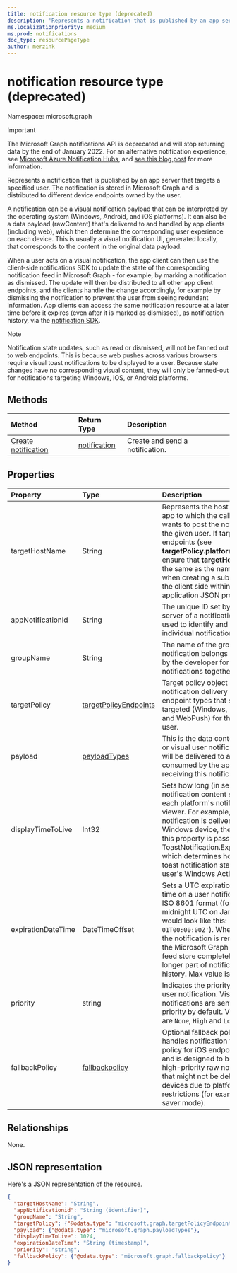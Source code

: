 ```yaml
---
title: notification resource type (deprecated)
description: 'Represents a notification that is published by an app server that targets a specified user. The notification is stored in Microsoft Graph and is distributed to different device endpoints owned by the user. '
ms.localizationpriority: medium
ms.prod: notifications
doc_type: resourcePageType
author: merzink
---
```


# notification resource type (deprecated)

Namespace: microsoft.graph

> [!IMPORTANT]
> The Microsoft Graph notifications API is deprecated and will stop returning data by the end of January 2022. For an alternative notification experience, see [Microsoft Azure Notification Hubs](/azure/notification-hubs), and [see this blog post](https://devblogs.microsoft.com/microsoft365dev/retiring-microsoft-graph-notifications/) for more information.

Represents a notification that is published by an app server that targets a specified user. The notification is stored in Microsoft Graph and is distributed to different device endpoints owned by the user. 

A notification can be a visual notification payload that can be interpreted by the operating system (Windows, Android, and iOS platforms). It can also be a data payload (rawContent) that's delivered to and handled by app clients (including web), which then determine the corresponding user experience on each device.  This is usually a visual notification UI, generated locally, that corresponds to the content in the original data payload. 

When a user acts on a visual notification, the app client can then use the client-side notifications SDK to update the state of the corresponding notification feed in Microsoft Graph - for example, by marking a notification as dismissed. The update will then be distributed to all other app client endpoints, and the clients handle the change accordingly, for example by dismissing the notification to prevent the user from seeing redundant information. App clients can access the same notification resource at a later time before it expires (even after it is marked as dismissed), as notification history, via the [notification SDK](https://aka.ms/GNSDK). 

> [!NOTE]
> Notification state updates, such as read or dismissed, will not be fanned out to web endpoints. This is because web pushes across various browsers require visual toast notifications to be displayed to a user. Because state changes have no corresponding visual content, they will only be fanned-out for notifications targeting Windows, iOS, or Android platforms.

## Methods

| Method                                                   | Return Type                                 | Description                     |
| :------------------------------------------------------- | :------------------------------------------ | :------------------------------ |
| [Create notification](../api/user-post-notifications.md) | [notification](projectrome-notification.md) | Create and send a notification. |

## Properties

| Property           | Type                                              | Description                                                                                                                                                                                                                                                                                                                                               |
| :----------------- | :------------------------------------------------ | :-------------------------------------------------------------------------------------------------------------------------------------------------------------------------------------------------------------------------------------------------------------------------------------------------------------------------------------------------------- |
| targetHostName     | String                                            | Represents the host name of the app to which the calling service wants to post the notification, for the given user. If targeting web endpoints (see **targetPolicy.platformTypes**), ensure that **targetHostName** is the same as the name used when creating a subscription on the client side within the application JSON property.                   |
| appNotificationId  | String                                            | The unique ID set by the app server of a notification that is used to identify and target an individual notification.                                                                                                                                                                                                                                     |
| groupName          | String                                            | The name of the group that this notification belongs to. It is set by the developer for grouping notifications together.                                                                                                                                                                                                                   |
| targetPolicy       | [targetPolicyEndpoints](targetpolicyendpoints.md) | Target policy object handles notification delivery policy for endpoint types that should be targeted (Windows, iOS, Android and WebPush) for the given user.                                                                                                                                                                                              |
| payload            | [payloadTypes](payloadtypes.md)                   | This is the data content of a raw or visual user notification that will be delivered to and consumed by the app client receiving this notification.                                                                                                                                                                                                       |
| displayTimeToLive  | Int32                                             | Sets how long (in seconds) this notification content stays in each platform's notification viewer. For example, when the notification is delivered to a Windows device, the value of this property is passed on to ToastNotification.ExpirationTime, which determines how long the toast notification stays in the user's Windows Action Center.  |
| expirationDateTime | DateTimeOffset                                    | Sets a UTC expiration date and time on a user notification using ISO 8601 format (for example, midnight UTC on Jan 1, 2019 would look like this: `'2019-01-01T00:00:00Z'`). When time is up, the notification is removed from the Microsoft Graph notification feed store completely and is no longer part of notification history. Max value is 30 days. |
| priority           | string                                            | Indicates the priority of a raw user notification. Visual notifications are sent with high priority by default. Valid values are `None`, `High` and `Low`.                                                                                                                                                                                                |
| fallbackPolicy     | [fallbackpolicy](fallbackpolicy.md)               | Optional fallback policy object handles notification fallback policy for iOS endpoints only and is designed to be used for high-priority raw notifications that might not be delivered to devices due to platform specific restrictions (for example battery saver mode).                                                                                        |

## Relationships

None.

## JSON representation

Here's a JSON representation of the resource.

<!-- {
  "blockType": "resource",
  "optionalProperties": [

  ],
  "@odata.type": "microsoft.graph.notification",
  "keyProperty": "id"
}-->

```json
{
  "targetHostName": "String",
  "appNotificationid": "String (identifier)",
  "groupName": "String", 
  "targetPolicy": {"@odata.type": "microsoft.graph.targetPolicyEndpoints"},
  "payload": {"@odata.type": "microsoft.graph.payloadTypes"},
  "displayTimeToLive": 1024,
  "expirationDateTime": "String (timestamp)",
  "priority": "string",
  "fallbackPolicy": {"@odata.type": "microsoft.graph.fallbackpolicy"} 
}
```

<!-- uuid: 16cd6b66-4b1a-43a1-adaf-3a886856ed98
2019-02-04 14:57:30 UTC -->

<!-- {
  "type": "#page.annotation",
  "description": "notification resource",
  "keywords": "",
  "section": "documentation",
  "tocPath": ""
}-->
